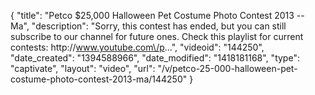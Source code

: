 {
    "title": "Petco $25,000 Halloween Pet Costume Photo Contest 2013 -- Ma",
    "description": "Sorry, this contest has ended, but you can still subscribe to our channel for future ones. Check this playlist for current contests: http:\/\/www.youtube.com\/p...",
    "videoid": "144250",
    "date_created": "1394588966",
    "date_modified": "1418181168",
    "type": "captivate",
    "layout": "video",
    "url": "\/v\/petco-25-000-halloween-pet-costume-photo-contest-2013-ma\/144250"
}